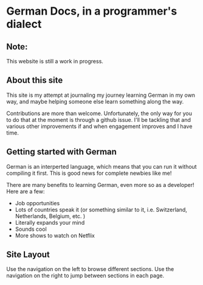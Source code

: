# German Docs, in a programmer's dialect

## Note:

This website is still a work in progress.

## About this site

This site is my attempt at journaling my journey learning German in my own way, and
maybe helping someone else learn something along the way.

Contributions are more than welcome. Unfortunately, the only way for you to do
that at the moment is through a github issue. I'll be tackling that and various
other improvements if and when engagement improves and I have time.

## Getting started with German

German is an interperted language, which means that you can run it
without compiling it first. This is good news for complete newbies like
me!

There are many benefits to learning German, even more so as a developer! Here are a few:

- Job opportunities
- Lots of countries speak it
  (or something similar to it, i.e. Switzerland, Netherlands, Belgium, etc. )
- Literally expands your mind
- Sounds cool
- More shows to watch on Netflix

## Site Layout

Use the navigation on the left to browse different sections.
Use the navigation on the right to jump between sections in each page.
